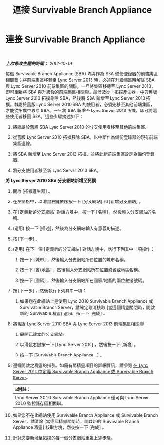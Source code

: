 ﻿---
title: 連接 Survivable Branch Appliance
TOCTitle: 連接 Survivable Branch Appliance
ms:assetid: fe3167e2-d1b1-4cd4-bf30-262e0e7d14e8
ms:mtpsurl: https://technet.microsoft.com/zh-tw/library/JJ721948(v=OCS.15)
ms:contentKeyID: 49890523
ms.date: 08/24/2015
mtps_version: v=OCS.15
ms.translationtype: HT
---

# 連接 Survivable Branch Appliance

 

_**上次修改主題的時間：** 2012-10-19_

每個 Survivable Branch Appliance (SBA) 均與作為 SBA 備份登錄器的前端集區相關聯；將前端集區移轉至 Lync Server 2013 時，必須在升級集區時解除 SBA 與 Lync Server 2010 前端集區的關聯。一旦將集區移轉至 Lync Server 2013，即可重新將 SBA 與升級後的前端集區相關聯。這涉及從「拓撲產生器」中的舊版 Lync Server 2010 拓撲刪除 SBA，然後將 SBA 新增至 Lync Server 2013 拓撲。隸屬於舊版 Lync Server 2010 SBA 的使用者，必須先移至其他前端集區，才能從拓撲中移除 SBA。一旦將 SBA 新增至 Lync Server 2013 拓撲，即可將這些使用者移回 SBA。這些步驟摘述如下：

1.  將隸屬於舊版 SBA Lync Server 2010 的分支使用者移至其他前端集區。

2.  從舊版 Lync Server 2010 拓撲移除 SBA，以中斷作為備份登錄器的現有前端集區連線。

3.  將 SBA 新增至 Lync Server 2013 拓撲，並將此新前端集區設定為備份登錄器。

4.  將分支使用者移至新 Lync Server 2013 SBA。

**將 Lync Server 2010 SBA 分支網站新增至拓撲**

1.  開啟 \[拓撲產生器\] 。

2.  在左窗格中，以滑鼠右鍵依序按一下 \[分支網站\] 和 \[新增分支網站\] 。

3.  在 \[定義新的分支網站\] 對話方塊中，按一下 \[名稱\] ，然後輸入分支網站的名稱。

4.  (選用) 按一下 \[描述\]，然後為分支網站輸入有意義的描述。

5.  按 \[下一步\] 。

6.  (選用) 在下一個 \[定義新的分支網站\] 對話方塊中，執行下列其中一項操作：
    
    1.  按一下 \[城市\] ，然後輸入分支網站所在位置的城市名稱。
    
    2.  按一下 \[省/地區\] ，然後輸入分支網站所在位置的省或地區名稱。
    
    3.  按一下 \[國碼\] ，然後輸入分支網站所在國家/地區的兩位數撥號碼。

7.  按 \[下一步\] ，然後執行下列其中一項：
    
    1.  如果您在此網站上是使用 Lync 2010 Survivable Branch Appliance 或 Survivable Branch Server，請確定取消核取 \[當這個精靈關閉時，開啟新的 Survivable 精靈\] 選項。按一下 \[完成\] 。

8.  將舊版 Lync Server 2010 SBA 與 Lync Server 2013 前端集區相關聯：
    
    1.  展開已建立的分支網站。
    
    2.  以滑鼠右鍵按一下 \[Lync Server 2010\] ，然後按一下 \[新增\] 。
    
    3.  按一下 \[Survivable Branch Appliance…\] 。

9.  遵循開啟之精靈的指引。如需有關精靈項目的詳細資訊，請參閱 [在 Lync Server 2013 中定義 Survivable Branch Appliance 或 Survivable Branch Server](lync-server-2013-define-a-survivable-branch-appliance-or-server.md)。
    
    <table>
    <thead>
    <tr class="header">
    <th><img src="images/Gg398811.note(OCS.15).gif" title="note" alt="note" />附註：</th>
    </tr>
    </thead>
    <tbody>
    <tr class="odd">
    <td>Lync Server 2010 Survivable Branch Appliance 僅可與 Lync Server 2010 監控儲存區相關聯。</td>
    </tr>
    </tbody>
    </table>


10. 如果您不在此網站使用 Survivable Branch Appliance 或 Survivable Branch Server，請清除 \[當這個精靈關閉時，開啟新的 Survivable Branch Appliance 精靈\] 核取方塊，然後按一下 \[完成\] 。

11. 針對您要新增至拓撲的每一個分支網站重複上述步驟。

